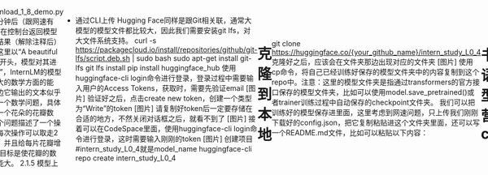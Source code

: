 # 玩转HF/魔搭/魔乐社区
1. 闯关任务
闯关任务需要在关键步骤当中截图！
模型下载
使用Hugging Face 平台、魔搭社区平台（可选）和魔乐社区平台（可选）下载文档中提到的模型，请在必要的步骤以及结果当中截图。
20min
模型上传(可选)
将我们下载好的config.json文件（也自行添加其他模型相关文件）上传到对应HF平台和魔搭社区平台，并截图。
10min
Space上传（可选）
在HF平台上使用Spaces并把intern_cobuild部署成功，关键步骤截图。

10min
优秀作业必做可选内容
请将作业发布到知乎、CSDN等任一社交媒体，将作业链接提交到以下问卷，助教老师批改后将获得 50 算力点奖励！！！

---
2. 课程内容
😀Hello大家好，欢迎来到书生大模型实战营第四期新鲜出炉的“玩转Hugging Face/魔搭社区/魔乐社区”教程！
此教程旨在帮助您学习当前火热的三大AI学习社区。我们将深入探索如何充分利用 Hugging Face、魔搭社区和魔乐社区的资源和工具，学习模型下载、上传以及创建您的专属Space，玩转三大平台。无论你是初学者还是资深开发者，这些社区提供的丰富资源都将为您的项目带来无限可能，一起加油！
2.1 HF 平台
2.1.1  注册Hugging Face 平台
[图片]
注册成功之后会跳转到引导页~
[图片]
2.1.2 查找书生系列模型
首先，我们需要来到官网的模型模块，就可以看到如下页面：
[图片]
- Filter: 用于筛选你想要的模型
- 模型列表: 展示了可使用的模型。不带前缀的是官方提供的模型，例如gpt2，而带前缀的是第三方提供的模型。
- 搜索框：你可以通过搜索框按名字搜索模型。
比如我们搜索“internlm” 就会获得internlm下相关的模型
[图片]
这里我以internlm2_5-1_8b举例
[图片]
2.1.3 InternLM模型下载
在正式下载之前，我们先要介绍一下HF的Transformers库，作为HF最核心的项目，它可以：
- 直接使用预训练模型进行推理
- 提供了大量预训练模型可供使用
- 使用预训练模型进行迁移学习
因此在使用HF前，我们需要下载Transformers等一些常用依赖库
2.1.4 GitHub CodeSpace的使用
因为网络和磁盘有限的原因，强烈不建议在 InternStudio 运行，因此这里使用CodeSpace
https://github.com/codespaces
Github CodeSpace是Github推出的线上代码平台，提供了一系列templates，我们这里选择Jupyter Notebook进行创建环境
[图片]
创建好环境后，按照以下依赖，便于模型运行。
conda install pytorch==2.1.2 torchvision==0.16.2 torchaudio==2.1.2 pytorch-cuda=12.1 -c pytorch -c nvidia -y
# 安装transformers
pip install transformers==4.38
pip install sentencepiece==0.1.99
pip install einops==0.8.0
pip install protobuf==5.27.2
pip install accelerate==0.33.0
2.1.4.1 下载internlm2_5-7b-chat的配置文件
考虑到个人GitHub CodeSpace硬盘空间有限（32GB可用），而7B的模型相对较大，这里我们先演示如何下载模型文件夹的特定文件。
因为CodeSpace平台上默认用户权限，不是root权限，这里为方便演示直接在工作区创建文件
以下目录均为/workspaces/codespaces-jupyter
以下载模型的配置文件为例，先新建一个hf_download_josn.py 文件
touch hf_download_josn.py 
在这个文件中，粘贴以下代码
import os
from huggingface_hub import hf_hub_download

# 指定模型标识符
repo_id = "internlm/internlm2_5-7b"

# 指定要下载的文件列表
files_to_download = [
    {"filename": "config.json"},
    {"filename": "model.safetensors.index.json"}
]

# 创建一个目录来存放下载的文件
local_dir = f"{repo_id.split('/')[1]}"
os.makedirs(local_dir, exist_ok=True)

# 遍历文件列表并下载每个文件
for file_info in files_to_download:
    file_path = hf_hub_download(
        repo_id=repo_id,
        filename=file_info["filename"],
        local_dir=local_dir
    )
    print(f"{file_info['filename']} file downloaded to: {file_path}")
运行该文件（注意文件目录）
python hf_download_josn.py 
可以看到，已经从Hugging Face上下载了相应配置文件
[图片]
那么如何使用internlm2_5-7b-chat模型呢？可以在InternStudio 的/share目录下找到
如 /root/share/model_repos/internlm2-chat-7b
在之后我们InternStudio的实验中，基本上都可以使用 /share 目录下的模型文件夹地址作为`model_name_or_path`传参到AutoTokenizer.from_pretrained()和AutoModelForCausalLM.from_pretrained()中，即可加载模型文件  
2.1.4.2 下载internlm2_5-chat-1_8b并打印示例输出
那么如果我们需想要下载一个完整的模型文件怎么办呢？
创建一个python文件用于下载internlm2_5-1_8B模型并运行
这里下载跟网速比较相关，一般来说十多分钟就搞定了，但是如果网速较慢的小伙伴可以只尝试下载1.8b模型对应的config.json文件以及其他配置文件
touch hf_download_1_8_demo.py
但是注意到在Codespace平台上是没有GPU资源的，因此我们python代码中只使用CPU进行推理，我们需要删掉跟CUDA有关的API，在hf_download_1_8_demo.py文件中粘贴以下内容：
import torch
from transformers import AutoTokenizer, AutoModelForCausalLM

tokenizer = AutoTokenizer.from_pretrained("internlm/internlm2_5-1_8b", trust_remote_code=True)
model = AutoModelForCausalLM.from_pretrained("internlm/internlm2_5-1_8b", torch_dtype=torch.float16, trust_remote_code=True)
model = model.eval()

inputs = tokenizer(["A beautiful flower"], return_tensors="pt")
gen_kwargs = {
    "max_length": 128,
    "top_p": 0.8,
    "temperature": 0.8,
    "do_sample": True,
    "repetition_penalty": 1.0
}

# 以下内容可选，如果解除注释等待一段时间后可以看到模型输出
# output = model.generate(**inputs, **gen_kwargs)
# output = tokenizer.decode(output[0].tolist(), skip_special_tokens=True)
# print(output)
# 运行python 文件
python hf_download_1_8_demo.py
等待几分钟后（跟网速有关），会在控制台返回模型生成的结果（解除注释后）
[图片]
这里以“A beautiful flower”开头，模型对其进行“续写”，InternLM的模型拥有强大的数学方面的能力。这边它输出的文本似乎是关于一个数学问题，具体是关于一个花朵的花瓣数量。这个问题描述了一个操作，即每次操作可以取走2片花瓣，并且给每片花瓣增加1片。目标是使花瓣的数量尽可能大。
2.1.5 模型上传
- 通过CLI上传
Hugging Face同样是跟Git相关联，通常大模型的模型文件都比较大，因此我们需要安装git lfs，对大文件系统支持。
curl -s https://packagecloud.io/install/repositories/github/git-lfs/script.deb.sh | sudo bash
sudo apt-get install git-lfs
git lfs install
pip install huggingface_hub
使用huggingface-cli login命令进行登录，登录过程中需要输入用户的Access Tokens，获取时，需要先验证email
[图片]
验证好之后，点击create new token，创建一个类型为“Write”的token
[图片]
请复制好token后一定要存储在合适的地方，不然关闭对话框之后，就看不到了
[图片]
接着可以在CodeSpace里面，使用huggingface-cli login命令进行登录，这时需要输入刚刚的token
[图片]
创建项目
#intern_study_L0_4就是model_name
huggingface-cli repo create intern_study_L0_4

# 克隆到本地
git clone https://huggingface.co/{your_github_name}/intern_study_L0_4
克隆好之后，应该会在文件夹那边出现对应的文件夹
[图片]
使用cp命令，将自己已经训练好保存的模型文件夹中的内容复制到这个repo中。注意：这里的模型文件夹是指通过transformers的官方接口保存的模型文件夹，比如可以使用model.save_pretrained()或者trainer训练过程中自动保存的checkpoint文件夹。
我们可以把训练好的模型保存进里面，这里考虑到网速问题，只上传我们刚刚下载好的config.json，把它复制粘贴进这个文件夹里面，还可以写一个README.md文件，比如可以粘贴以下内容：
# 书生浦语大模型实战营camp4
- hugging face模型上传测试
- 更多内容请访问 https://github.com/InternLM/Tutorial/tree/camp4
现在可以用git提交到远程仓库
git add .
git commit -m "init:intern_study_L0_4"
git push
注意，如果git push 报错，可能是第一次上传时需要验证，请使用以下命令，注意替换<>里面的内容，然后再次git push一下就可以了
git remote set-url origin https://<user_name>:<token>@huggingface.co/<repo_path>
# 如 git remote set-url origin https://blank:hf_xxxxxxxxxxx@huggingface.co/blank/intern_study_L0_4
# 这里blank和hf_xxxxxxxxxxxx只是示例 请替换为你的username和之前申请的access token
git pull origin
现在可以在Hugging Face的个人profile里面看到这个model，也可以直接输入Url到网址栏上
https://huggingface.co/<user_name>/intern_study_L0_4
[图片]
- 通过平台直接创建
[图片]
创建一个空的仓库，然后可以通过Add file进行模型文件的上传，也可以git clone后，跟上述操作一样。
[图片]
PS：熟悉Git工作流后当然还是Git 命令更好用。
2.1.6 Hugging Face Spaces的使用
Hugging Face Spaces 是一个允许我们轻松地托管、分享和发现基于机器学习模型的应用的平台。Spaces 使得开发者可以快速将我们的模型部署为可交互的 web 应用，且无需担心后端基础设施或部署的复杂性。
首先在界面上找到HF的Spaces并进行创建一个新的Space https://huggingface.co/spaces
[图片]
选择Static应用，其他可以按自己喜好填好，然后点击Create Space即可
[图片]
然后就得到一个static 的html页面
[图片]
我们可以进入files，然后clone项目进我们的CodeSpace
[图片]
克隆成功后进入该项目的文件目录，比如在/workspaces/codespaces-jupyter目录下clone的那么就需要
cd /workspaces/codespaces-jupyter/intern_cobuild
修改我们的html代码
<!doctype html>
<html>
<head>
  <meta charset="utf-8" />
  <meta name="viewport" content="width=device-width" />
  <title>My static Space</title>
  <style>
    html, body {
      margin: 0;
      padding: 0;
      height: 100%;
    }
    body {
      display: flex;
      justify-content: center;
      align-items: center;
    }
    iframe {
      width: 430px;
      height: 932px;
      border: none;
    }
  </style>
</head>
<body>
  <iframe src="https://colearn.intern-ai.org.cn/cobuild" title="description"></iframe>
</body>
</html>
保存后就可以push到远程仓库上了，它会自动更新页面。
git add.
git commit -m "update: colearn page"
git push
如果报错：remote: Password authentication in git is no longer supported. You must use a user access token or an SSH key instead.
请再次设置这个项目的验证
git remote set-url origin https://<user_name>:<token>@huggingface.co/<repo_path>
例如：
git remote set-url origin https:/jack:hf_xxxxx@huggingface.co/spaces/jack/intern_cobuild/
然后再次git push即可
再次进入Space界面，就可以看到我们实战营的共建活动捏~
[图片]
2.2 魔搭社区平台
ModelScope 是一个“模型即服务”(MaaS)平台，由阿里巴巴集团的达摩院推出和维护。它旨在汇集来自AI社区的最先进的机器学习模型，并简化在实际应用中使用AI模型的流程。通过ModelScope，用户可以轻松地探索、推理、微调和部署各种AI模型。
注册登录ModelScope平台，进入导航栏模型库，可以搜索internlm找到相关模型（但是这也包括非官方模型）
[图片]
我们可以搜索 internlm2_5-chat-1_8b，下载1.8b的对话模型
[图片]
2.2.1 创建开发机
我们选择 10% 的开发机，镜像选择为 Cuda-12.2。在输入开发机名称后，点击创建开发机。
[图片]
创建好开发机后，进入开发机
[图片]
在开发机界面的左上角处，选择使用vscode进行编辑代码
[图片]
新建终端后，在vscode下方出现终端，我们可以输入命令进行操作
[图片]
接着在终端后面可以输入命令了，这里可以直接粘贴以下命令
最好一行一行粘贴等每个命令跑完之后再粘贴下一行
2.2.2 环境配置
为ms_demo创建一个可用的conda虚拟环境，可以和其他环境区分开来
# 激活环境
conda activate /root/share/pre_envs/pytorch2.1.2cu12.1

# 安装 modelscope
pip install modelscope -t /root/env/maas
pip install numpy==1.26.0  -t /root/env/maas
pip install packaging -t /root/env/maas
注意：为了保证能够找到我们每次装的依赖，每次新建一个终端之后都需要导出path
如果不改变终端，导出一次就够了
export PATH=$PATH:/root/env/maas/bin
export PYTHONPATH=/root/env/maas:$PYTHONPATH
接着创建我们的demo目录
mkdir -p /root/ms_demo
# 创建好ms_model_download.py 备用
touch /root/hf_demo/ms_model_download.py
2.2.3 下载指定多个文件
- internlm2_5-7b-chat
考虑到7B的模型文件比较大，这里我们先采用modelscope的cli工具（当然hugging face也有）来下载指定文件，在命令行输入以下命令
modelscope download \
    --model 'Shanghai_AI_Laboratory/internlm2_5-7b-chat' \
    tokenizer.json config.json model.safetensors.index.json \
    --local_dir '/root/ms_demo'
刷新一下文件目录，就能看到在ms_demo中下载了指定的json文件。
- internlm2_5-1_8b-chat
modelscope download \
    --model 'Shanghai_AI_Laboratory/internlm2_5-1_8b-chat' \
    tokenizer.json config.json model.safetensors.index.json \
    --local_dir '/root/ms_demo'
2.2.4 上传模型
魔搭社区类似HF，也有一套创建模型的界面。不同的是，它具有审核机制，当符合它的社区规范时才会被公开。
[图片]
那么当上传正常的模型文件后，审核一般就会通过了。
[图片]
上传文件的方法可以直接通过平台添加文件，也可以用以下方法
[图片]
2.3 魔乐社区平台
魔乐社区（Modelers）是一个提供多样化、开源模型的平台，旨在促进开发者和研究人员在最先进的模型和流行应用上进行协作。
2.3.1 下载internlm2_5-chat-1_8b模型
这里我们可以继续使用我们刚刚创建的InterStudio开发机
cd /
mkdir ml_demo
cd ml_demo
然后我们可以下载该模型，这里
# 确保安装git-lfs 保证大文件的正常下载
git lfs install
# clone 仓库
git clone https://modelers.cn/Intern/internlm2_5-1_8b-chat.git
刷新一下文件夹，即可在ml_demo中找到下载好的模型文件，在魔乐社区中，还推荐了一个新的深度学习开发套件openMind Library，除了常用的Transforms的API，也可以探索如何使用openMind来加载模型
# 确保按指南安装好openmind后
from openmind import AutoModel
model = AutoModel.from_pretrained("Intern/internlm2_5-1_8b-chat", trust_remote_code=True")
openMind Library是一个深度学习开发套件，通过简单易用的API支持模型预训练、微调、推理等流程。openMind Library通过一套接口兼容PyTorch和MindSpore等主流框架，同时原生支持昇腾NPU处理器。
2.3.2 上传模型
在魔乐社区一般有两种方法，第一种是安装好openmid后使用openmind的API来上传文件，另一个就是用git命令来推送文件，跟一般的git工作流相类似。可参考上传文件 | 魔乐社区
